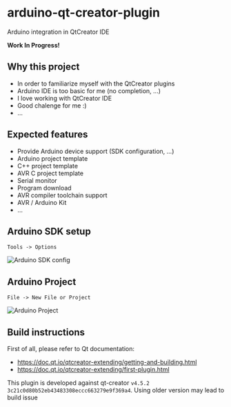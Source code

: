 # arduino-qt-creator-plugin

Arduino integration in QtCreator IDE

**Work In Progress!**

## Why this project
- In order to familiarize myself with the QtCreator plugins
- Arduino IDE is too basic for me (no completion, ...)
- I love working with QtCreator IDE
- Good chalenge for me :)
- ...

## Expected features

- Provide Arduino device support (SDK configuration, ...)
- Arduino project template
- C++ project template
- AVR C project template
- Serial monitor
- Program download
- AVR compiler toolchain support
- AVR / Arduino Kit
- ...


## Arduino SDK setup

`Tools -> Options`

![Arduino SDK config](res/arduino-device-config.png)


## Arduino Project

`File -> New File or Project`

![Arduino Project](res/arduino-new-project.png)

## Build instructions

First of all, please refer to Qt documentation:
 - https://doc.qt.io/qtcreator-extending/getting-and-building.html
 - https://doc.qt.io/qtcreator-extending/first-plugin.html
 
This plugin is developed against qt-creator `v4.5.2` `3c21c0d80b52eb43483308eccc663279e9f369a4`. Using older version may lead to build issue
 
